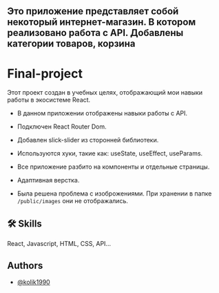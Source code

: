 ## Это приложение представляет собой некоторый интернет-магазин. В котором реализовано работа с API. Добавлены категории товаров, корзина

# Final-project
Этот проект создан в учебных целях, отображающий мои навыки работы в экосистеме React.
 
 - В данном приложении отображены навыки работы с API. 
 
 - Подключен React Router Dom.
 
 - Добавлен slick-slider из сторонней библиотеки.
 
-  Используются хуки, такие как: useState, useEffect, useParams.

 - Все приложение разбито на компоненты и отдельные страницы.

 - Адаптивная верстка.

 - Была решена проблема с изоброжениями. При хранении в папке `/public/images` они не отображались.

## 🛠 Skills
React, Javascript, HTML, CSS, API...


## Authors

- [@kolik1990](https://www.github.com/kolik1990)

